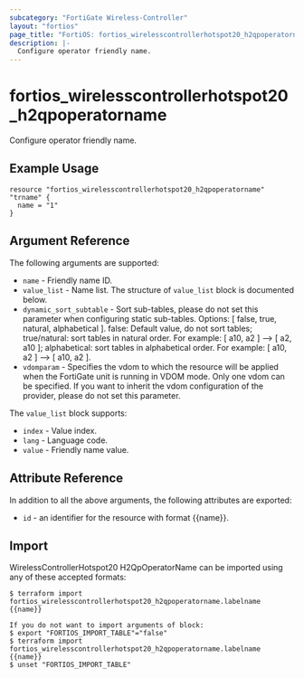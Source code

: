 ```yaml
---
subcategory: "FortiGate Wireless-Controller"
layout: "fortios"
page_title: "FortiOS: fortios_wirelesscontrollerhotspot20_h2qpoperatorname"
description: |-
  Configure operator friendly name.
---
```


# fortios_wirelesscontrollerhotspot20_h2qpoperatorname
Configure operator friendly name.

## Example Usage

```hcl
resource "fortios_wirelesscontrollerhotspot20_h2qpoperatorname" "trname" {
  name = "1"
}
```

## Argument Reference

The following arguments are supported:

* `name` - Friendly name ID.
* `value_list` - Name list. The structure of `value_list` block is documented below.
* `dynamic_sort_subtable` - Sort sub-tables, please do not set this parameter when configuring static sub-tables. Options: [ false, true, natural, alphabetical ]. false: Default value, do not sort tables; true/natural: sort tables in natural order. For example: [ a10, a2 ] --> [ a2, a10 ]; alphabetical: sort tables in alphabetical order. For example: [ a10, a2 ] --> [ a10, a2 ].
* `vdomparam` - Specifies the vdom to which the resource will be applied when the FortiGate unit is running in VDOM mode. Only one vdom can be specified. If you want to inherit the vdom configuration of the provider, please do not set this parameter.

The `value_list` block supports:

* `index` - Value index.
* `lang` - Language code.
* `value` - Friendly name value.


## Attribute Reference

In addition to all the above arguments, the following attributes are exported:
* `id` - an identifier for the resource with format {{name}}.

## Import

WirelessControllerHotspot20 H2QpOperatorName can be imported using any of these accepted formats:
```
$ terraform import fortios_wirelesscontrollerhotspot20_h2qpoperatorname.labelname {{name}}

If you do not want to import arguments of block:
$ export "FORTIOS_IMPORT_TABLE"="false"
$ terraform import fortios_wirelesscontrollerhotspot20_h2qpoperatorname.labelname {{name}}
$ unset "FORTIOS_IMPORT_TABLE"
```
